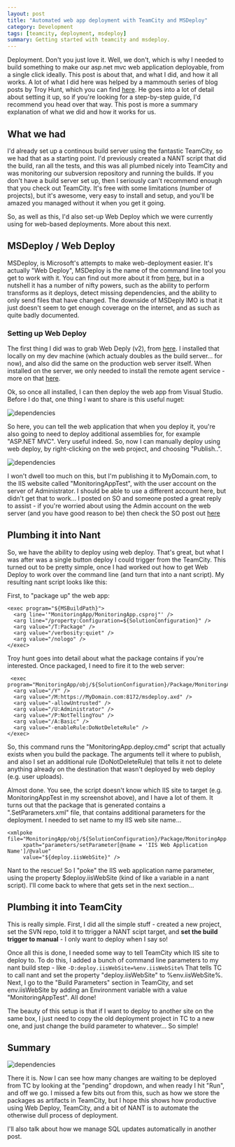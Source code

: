 ```yaml
---
layout: post
title: "Automated web app deployment with TeamCity and MSDeploy"
category: Development
tags: [teamcity, deployment, msdeploy]
summary: Getting started with teamcity and msdeploy.
---
```



Deployment. Don't you just love it. Well, we don't, which is why I needed to build something to make our asp.net mvc web application deployable, from a single click ideally. This post is about that, and what I did, and how it all works. A lot of what I did here was helped by a mammouth series of blog posts by Troy Hunt, which you can find [here](http://www.troyhunt.com/2010/11/you-deploying-it-wrong-teamcity.html). He goes into a lot of detail about setting it up, so if you're looking for a step-by-step guide, I'd recommend you head over that way. This post is more a summary explanation of what we did and how it works for us.

## What we had

I'd already set up a continous build server using the fantastic TeamCity, so we had that as a starting point. I'd previously created a NANT script that did the build, ran all the tests, and this was all plumbed nicely into TeamCity and was monitoring our subversion repository and running the builds. If you don't have a build server set up, then I seriously can't recommend enough that you check out TeamCity. It's free with some limitations (number of projects), but it's awesome, very easy to install and setup, and you'll be amazed you managed without it when you get it going.

So, as well as this, I'd also set-up Web Deploy which we were currently using for web-based deployments. More about this next.

## MSDeploy / Web Deploy

MSDeploy, is Microsoft's attempts to make web-deployment easier. It's actually "Web Deploy", MSDeploy is the name of the command line tool you get to work with it. You can find out more about it from [here](http://www.iis.net/download/webdeploy), but in a nutshell it has a number of nifty powers, such as the ability to perform transforms as it deploys, detect missing dependencies, and the ability to only send files that have changed. The downside of MSDeply IMO is that it just doesn't seem to get enough coverage on the internet, and as such as quite badly documented.

### Setting up Web Deploy

The first thing I did was to grab Web Deply (v2), from [here](http://www.iis.net/download/webdeploy). I installed that locally on my dev machine (which actualy doubles as the build server... for now), and also did the same on the production web server itself. When installed on the server, we only needed to install the remote agent service - more on that [here](http://learn.iis.net/page.aspx/421/installing-web-deploy/).

Ok, so once all installed, I can then deploy the web app from Visual Studio. Before I do that, one thing I want to share is this useful nuget:

![dependencies](/{{BASE_PATH}}images/msdeploy1.jpg)

So here, you can tell the web application that when you deploy it, you're also going to need to deploy additional assemblies for, for example "ASP.NET MVC". Very useful indeed. So, now I can manually deploy using web deploy, by right-clicking on the web project, and choosing "Publish..".

![dependencies](/{{BASE_PATH}}images/msdeploy2.jpg)

I won't dwell too much on this, but I'm publishing it to MyDomain.com, to the IIS website called "MonitoringAppTest", with the user account on the server of Administrator. I should be able to use a different account here, but didn't get that to work... I posted on SO and someone posted a great reply to assist - if you're worried about using the Admin account on the web server (and you have good reason to be) then check the SO post out [here](http://stackoverflow.com/questions/4428562/msdeploy-web-deploy-failing-with-401-auth-issues)

## Plumbing it into Nant

So, we have the ability to deploy using web deploy. That's great, but what I was after was a single button deploy I could trigger from the TeamCity. This turned out to be pretty simple, once I had worked out how to get Web Deploy to work over the command line (and turn that into a nant script). My resulting nant script looks like this:

First, to "package up" the web app:

	<exec program="${MSBuildPath}">
	  <arg line='"MonitoringApp/MonitoringApp.csproj"' />
	  <arg line="/property:Configuration=${SolutionConfiguration}" />
	  <arg value="/T:Package" />
	  <arg value="/verbosity:quiet" />
	  <arg value="/nologo" />
	</exec>

 Troy hunt goes into detail about what the package contains if you're interested. Once packaged, I need to fire it to the web server:

     <exec program="MonitoringApp/obj/${SolutionConfiguration}/Package/MonitoringApp.deploy.cmd">
      <arg value="/Y" />
      <arg value="/M:https://MyDomain.com:8172/msdeploy.axd" />
      <arg value="-allowUntrusted" />
      <arg value="/U:Administrator" />
      <arg value="/P:NotTellingYou" />
      <arg value="/A:Basic" />
      <arg value="-enableRule:DoNotDeleteRule" />
    </exec>

So, this command runs the "MonitoringApp.deploy.cmd" script that actually exists when you build the package. The arguments tell it where to publish, and also I set an additional rule (DoNotDeleteRule) that tells it not to delete anything already on the destination that wasn't deployed by web deploy (e.g. user uploads).

Almost done. You see, the script doesn't know which IIS site to target (e.g. MonitoringAppTest in my screenshot above), and I have a lot of them. It turns out that the package that is generated contains a ".SetParameters.xml" file, that contains additional parameters for the deployment. I needed to set name to my IIS web site name...
    
    <xmlpoke file="MonitoringApp/obj/${SolutionConfiguration}/Package/MonitoringApp.SetParameters.xml"
         xpath="parameters/setParameter[@name = 'IIS Web Application Name']/@value"
         value="${deploy.iisWebSite}" />

Nant to the rescue! So I "poke" the IIS web application name parameter, using the property $deploy.iisWebSite (kind of like a variable in a nant script). I'll come back to where that gets set in the next section...

## Plumbing it into TeamCity

This is really simple. First, I did all the simple stuff - created a new project, set the SVN repo, told it to ttrigger a NANT scipt target, and **set the build trigger to manual** - I only want to deploy when I say so!

Once all this is done, I needed some way to tell TeamCity which IIS site to deploy to. To do this, I added a bunch of command line parameters to my nant build step - like `-D:deploy.iisWebSite=%env.iisWebSite%` That tells TC to call nant and set the property "deploy.iisWebSite" to %env.iisWebSite%. Next, I go to the "Build Parameters" section in TeamCity, and set env.iisWebSite by adding an Environment variable with a value "MonitoringAppTest". All done!

The beauty of this setup is that if I want to deploy to another site on the same box, I just need to copy the old deployment project in TC to a new one, and just change the build parameter to whatever... So simple!

## Summary

![dependencies](/{{BASE_PATH}}images/msdeploy3.jpg)

There it is. Now I can see how many changes are waiting to be deployed from TC by looking at the "pending" dropdown, and when ready I hit "Run", and off we go. I missed a few bits out from this, such as how we store the packages as artifacts in TeamCity, but I hope this shows how productive using Web Deploy, TeamCity, and a bit of NANT is to automate the otherwise dull process of deployment.

I'll also talk about how we manage SQL updates automatically in another post.
